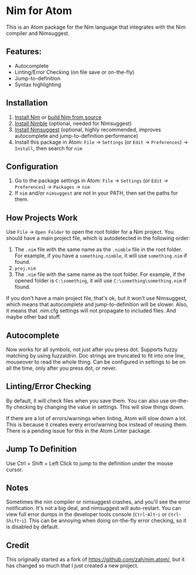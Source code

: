 # Nim for Atom

This is an Atom package for the Nim language that integrates with the Nim compiler and Nimsuggest.

## Features:
* Autocomplete
* Linting/Error Checking (on file save or on-the-fly)
* Jump-to-definition
* Syntax highlighting

## Installation
1. [Install Nim](http://nim-lang.org/download.html) or [build Nim from source](https://github.com/nim-lang/Nim)
2. [Install Nimble](https://github.com/nim-lang/nimble) (optional, needed for Nimsuggest)
3. [Install Nimsuggest](https://github.com/nim-lang/nimsuggest) (optional, highly recommended, improves autocomplete and jump-to-definition performance)
4. Install this package in Atom: `File` -> `Settings` (or `Edit` -> `Preferences`) -> `Install`, then search for `nim`

## Configuration
1. Go to the package settings in Atom: `File` -> `Settings` (or `Edit` -> `Preferences`) -> `Packages` -> `nim`
2. If `nim` and/or `nimsuggest` are not in your PATH, then set the paths for them.

## How Projects Work
Use `File` -> `Open Folder` to open the root folder for a Nim project.  You should have a main project file, which is autodetected in the following order:

1. The `.nim` file with the same name as the `.nimble` file in the root folder.  For example, if you have a `something.nimble`, it will use `something.nim` if found.
2. `proj.nim`
3. The `.nim` file with the same name as the root folder.  For example, if the opened folder is `C:\something`, it will use `C:\something\something.nim` if found.

If you don't have a main project file, that's ok, but it won't use Nimsuggest, which means that autocomplete and jump-to-definition will be slower.  Also, it means that .nim.cfg settings will not propagate to included files.  And maybe other bad stuff.

## Autocomplete
Now works for all symbols, not just after you press dot.  Supports fuzzy matching by using fuzzaldrin.  Doc strings are truncated to fit into one line, mouseover to read the whole thing.  Can be configured in settings to be on all the time, only after you press dot, or never.

## Linting/Error Checking
By default, it will check files when you save them.  You can also use on-the-fly checking by changing the value in settings.  This will slow things down.

If there are a lot of errors/warnings when linting, Atom will slow down a lot.  This is because it creates every error/warning box instead of reusing them.  There is a pending issue for this in the Atom Linter package.

## Jump To Definition
Use Ctrl + Shift + Left Click to jump to the definition under the mouse cursor.

## Notes
Sometimes the nim compiler or nimsuggest crashes, and you'll see the error notification.  It's not a big deal, and nimsuggest will auto-restart.  You can view full error dumps in the developer tools console (`Ctrl`-`Alt`-`i` or `Ctrl`-`Shift`-`i`).  This can be annoying when doing on-the-fly error checking, so it is disabled by default.

## Credit

This originally started as a fork of https://github.com/zah/nim.atom/, but it has changed so much that I just created a new project.
